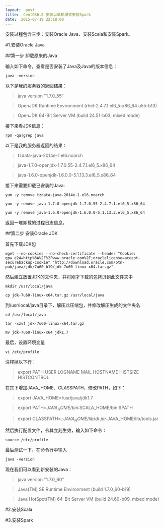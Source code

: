 ```yaml
---
layout:  post
title:  CentOS6.5 安装以单机模式安装Spark
date:  2015-07-19 22:18:00
---
```


安装过程包含三步：安装Oracle Java、安装Scala和安装Spark。

#1.安装Oracle Java

##第一步 卸载原来的Java

输入如下命令，查看是否安装了Java及Java的版本信息：

`java -version` 

以下是我的服务器的返回结果：

> java version "1.7.0_55"

>  OpenJDK Runtime Environment (rhel-2.4.7.1.el6_5-x86_64 u55-b13)

> OpenJDK 64-Bit Server VM (build 24.51-b03, mixed mode)

接下来看JDK信息：

`rpm -qa|grep java`

以下是我的服务器返回的结果：

> tzdata-java-2014e-1.el6.noarch

> java-1.7.0-openjdk-1.7.0.55-2.4.7.1.el6_5.x86_64

> java-1.6.0-openjdk-1.6.0.0-5.1.13.3.el6_5.x86_64

接下来需要卸载已安装的Java:

`yum -y remove tzdata-java-2014e-1.el6.noarch`

`yum -y remove java-1.7.0-openjdk-1.7.0.55-2.4.7.1.el6_5.x86_64`

`yum -y remove java-1.6.0-openjdk-1.6.0.0-5.1.13.3.el6_5.x86_64`

返回一堆卸载的过程日志信息。

##第二步 安装Oracle JDK

首先下载JDK包

`wget --no-cookies --no-check-certificate --header "Cookie: gpw_e24=http%3A%2F%2Fwww.oracle.com%2F;oraclelicense=accept-securebackup-cookie" "http://download.oracle.com/otn-pub/java/jdk/7u60-b19/jdk-7u60-linux-x64.tar.gz"`

然后建立放置JDK的文件夹，并将刚才下载的包拷贝到此文件夹中

`mkdir /usr/local/java`

`cp jdk-7u60-linux-x64.tar.gz /usr/local/java`

到/usr/local/java目录下，解压此压缩包，并修改解压生成的文件夹名

`cd /usr/local/java`

`tar -xzvf jdk-7u60-linux-x64.tar.gz`

`mv jdk-7u60-linux-x64 jdk1.7`

最后，设置环境变量

`vi /etc/profile`

注释掉以下行：

> export PATH USER LOGNAME MAIL HOSTNAME HISTSIZE HISTCONTROL

在其下增加JAVA_HOME、CLASSPATH，修改PATH，如下：

> export JAVA_HOME=/usr/java/jdk1.7

> export PATH=$JAVA_HOME/bin:$SCALA_HOME/bin:$PATH

> export CLASSPATH=.:$JAVA_HOME/lib/dt.jar:$JAVA_HOME/lib/tools.jar

然后执行配置文件，令其立刻生效，输入如下命令： 

`source /etc/profile`

最后测试一下，在命令行中输入

`java -version` 

现在我们可以看到新安装的Java：

>java version "1.7.0_60"

>Java(TM) SE Runtime Environment (build 1.7.0_60-b19)

>Java HotSpot(TM) 64-Bit Server VM (build 24.60-b09, mixed mode)

#2.安装Scala


#3.安装Spark

